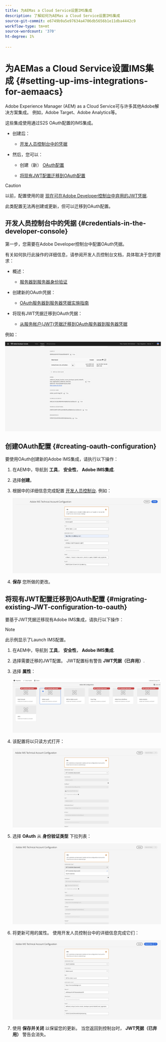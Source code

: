 ```yaml
---
title: 为AEMas a Cloud Service设置IMS集成
description: 了解如何为AEMas a Cloud Service设置IMS集成
source-git-commit: e6749b9a5e97634a4706db5656b1e11dba4442c9
workflow-type: tm+mt
source-wordcount: '370'
ht-degree: 1%

---
```



# 为AEMas a Cloud Service设置IMS集成 {#setting-up-ims-integrations-for-aemaacs}

Adobe Experience Manager (AEM) as a Cloud Service可与许多其他Adobe解决方案集成。 例如，Adobe Target、Adobe Analytics等。

这些集成使用通过S2S OAuth配置的IMS集成。

* 创建后：

   * [开发人员控制台中的凭据](#credentials-in-the-developer-console)

* 然后，您可以：

   * 创建（新） [OAuth配置](#creating-oauth-configuration)

   * [将现有JWT配置迁移到OAuth配置](#migrating-existing-JWT-configuration-to-oauth)

>[!CAUTION]
>
>以前，配置使用的是 [现在可在Adobe Developer控制台中弃用的JWT凭据](/help/security/jwt-credentials-deprecation-in-adobe-developer-console.md).
>
>此类配置无法再创建或更新，但可以迁移到OAuth配置。

## 开发人员控制台中的凭据 {#credentials-in-the-developer-console}

第一步，您需要在Adobe Developer控制台中配置OAuth凭据。

有关如何执行此操作的详细信息，请参阅开发人员控制台文档，具体取决于您的要求：

* 概述：

   * [服务器到服务器身份验证](https://developer.adobe.com/developer-console/docs/guides/authentication/ServerToServerAuthentication/)

* 创建新的OAuth凭据：

   * [OAuth服务器到服务器凭据实施指南](https://developer.adobe.com/developer-console/docs/guides/authentication/ServerToServerAuthentication/implementation/)

* 将现有JWT凭据迁移到OAuth凭据：

   * [从服务帐户(JWT)凭据迁移到OAuth服务器到服务器凭据](https://developer.adobe.com/developer-console/docs/guides/authentication/ServerToServerAuthentication/migration/)

例如：

![开发人员控制台中的OAuth凭据](assets/ims-configuration-developer-console.png)

## 创建OAuth配置 {#creating-oauth-configuration}

要使用OAuth创建新的Adobe IMS集成，请执行以下操作：

1. 在AEM中，导航到 **工具**， **安全性**， **Adobe IMS集成**.

1. 选择&#x200B;**创建**。

1. 根据中的详细信息完成配置 [开发人员控制台](https://developer.adobe.com/developer-console/docs/guides/authentication/ServerToServerAuthentication/implementation/). 例如：

   ![创建OAuth配置](assets/ims-create-oauth-configuration.png)

1. **保存** 您所做的更改。

## 将现有JWT配置迁移到OAuth配置 {#migrating-existing-JWT-configuration-to-oauth}

要基于JWT凭据迁移现有Adobe IMS集成，请执行以下操作：

>[!NOTE]
>
>此示例显示了Launch IMS配置。

1. 在AEM中，导航到 **工具**， **安全性**， **Adobe IMS集成**.

1. 选择需要迁移的JWT配置。 JWT配置标有警告 **JWT凭据（已弃用）**.

1. 选择 **属性**：

   ![选择JWT配置](assets/ims-migrate-jwt-select-configuration.png)

1. 该配置将以只读方式打开：

   ![配置属性 — 只读](assets/ims-migrate-jwt-properties-read-only.png)

1. 选择 **OAuth** 从 **身份验证类型** 下拉列表：

   ![选择身份验证类型](assets/ims-migrate-jwt-authentication-type.png)

1. 将更新可用的属性。 使用开发人员控制台中的详细信息完成它们：

   ![完成OAuth详细信息](assets/ims-migrate-jwt-complete-oauth-details.png)

1. 使用 **保存并关闭** 以保留您的更新。
当您返回到控制台时， **JWT凭据（已弃用）** 警告会消失。